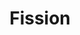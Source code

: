 ---
blog: https://blog.fission.io/
codehost: https://github.com/https://github.com/fission/fission
logohandle: fissionio
sort: fission
title: Fission
twitter: https://x.com/fissionio
website: https://fission.io/
---